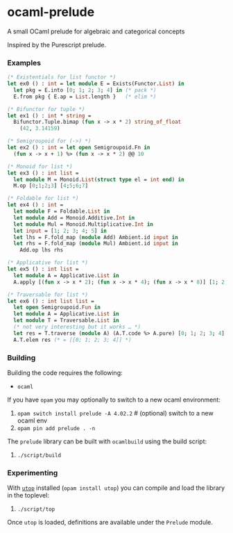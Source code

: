 # ocaml-prelude

A small OCaml prelude for algebraic and categorical concepts

Inspired by the Purescript prelude.

### Examples

```ocaml
(* Existentials for list functor *)
let ex0 () : int = let module E = Exists(Functor.List) in
  let pkg = E.into [0; 1; 2; 3; 4] in (* pack *)
  E.from pkg { E.ap = List.length }   (* elim *)

(* Bifunctor for tuple *)
let ex1 () : int * string =
  Bifunctor.Tuple.bimap (fun x -> x * 2) string_of_float
    (42, 3.14159)

(* Semigroupoid for (->) *)
let ex2 () : int = let open Semigroupoid.Fn in
  (fun x -> x + 1) %> (fun x -> x * 2) @@ 10

(* Monoid for list *)
let ex3 () : int list =
  let module M = Monoid.List(struct type el = int end) in
  M.op [0;1;2;3] [4;5;6;7]

(* Foldable for list *)
let ex4 () : int =
  let module F = Foldable.List in
  let module Add = Monoid.Additive.Int in
  let module Mul = Monoid.Multiplicative.Int in
  let input = [1; 2; 3; 4; 5] in
  let lhs = F.fold_map (module Add) Ambient.id input in
  let rhs = F.fold_map (module Mul) Ambient.id input in
    Add.op lhs rhs

(* Applicative for list *)
let ex5 () : int list =
  let module A = Applicative.List in
  A.apply [(fun x -> x * 2); (fun x -> x * 4); (fun x -> x * 8)] [1; 2; 3]

(* Traversable for list *)
let ex6 () : int list list =
  let open Semigroupoid.Fun in
  let module A = Applicative.List in
  let module T = Traversable.List in
  (* not very interesting but it works … *)
  let res = T.traverse (module A) (A.T.code %> A.pure) [0; 1; 2; 3; 4] in
  A.T.elem res (* = [[0; 1; 2; 3; 4]] *)
```

### Building

Building the code requires the following:

* `ocaml`

If you have `opam` you may optionally to switch to a new ocaml environment:

1. `opam switch install prelude -A 4.02.2` # (optional) switch to a new ocaml env
2. `opam pin add prelude . -n`

The `prelude` library can be built with `ocamlbuild` using the build script:

1. `./script/build`

### Experimenting

With [`utop`](https://github.com/diml/utop) installed (`opam install utop`) you
can compile and load the library in the toplevel:

1. `./script/top`

Once `utop` is loaded, definitions are available under the `Prelude` module.